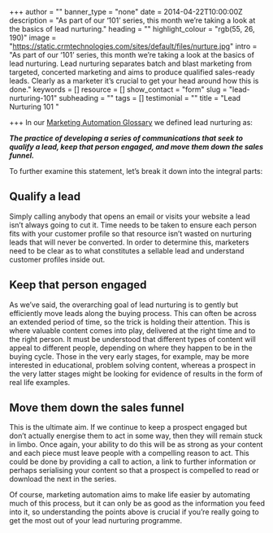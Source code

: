 +++
author = ""
banner_type = "none"
date = 2014-04-22T10:00:00Z
description = "As part of our ‘101’ series, this month we’re taking a look at the basics of lead nurturing."
heading = ""
highlight_colour = "rgb(55, 26, 190)"
image = "https://static.crmtechnologies.com/sites/default/files/nurture.jpg"
intro = "As part of our ‘101’ series, this month we’re taking a look at the basics of lead nurturing. Lead nurturing separates batch and blast marketing from targeted, concerted marketing and aims to produce qualified sales-ready leads. Clearly as a marketer it’s crucial to get your head around how this is done."
keywords = []
resource = []
show_contact = "form"
slug = "lead-nurturing-101"
subheading = ""
tags = []
testimonial = ""
title = "Lead Nurturing 101 "

+++
In our [Marketing Automation Glossary](https://www.crmtechnologies.com/blog/2014/02/04/marketing-automation-glossary-part-one/) we defined lead nurturing as:

**_The practice of developing a series of communications that seek to qualify a lead, keep that person engaged, and move them down the sales funnel._**

To further examine this statement, let’s break it down into the integral parts:

## Qualify a lead

Simply calling anybody that opens an email or visits your website a lead isn’t always going to cut it. Time needs to be taken to ensure each person fits with your customer profile so that resource isn’t wasted on nurturing leads that will never be converted. In order to determine this, marketers need to be clear as to what constitutes a sellable lead and understand customer profiles inside out.

## Keep that person engaged

As we’ve said, the overarching goal of lead nurturing is to gently but efficiently move leads along the buying process. This can often be across an extended period of time, so the trick is holding their attention. This is where valuable content comes into play, delivered at the right time and to the right person. It must be understood that different types of content will appeal to different people, depending on where they happen to be in the buying cycle. Those in the very early stages, for example, may be more interested in educational, problem solving content, whereas a prospect in the very latter stages might be looking for evidence of results in the form of real life examples.

## Move them down the sales funnel

This is the ultimate aim. If we continue to keep a prospect engaged but don’t actually energise them to act in some way, then they will remain stuck in limbo. Once again, your ability to do this will be as strong as your content and each piece must leave people with a compelling reason to act. This could be done by providing a call to action, a link to further information or perhaps serialising your content so that a prospect is compelled to read or download the next in the series.

Of course, marketing automation aims to make life easier by automating much of this process, but it can only be as good as the information you feed into it, so understanding the points above is crucial if you’re really going to get the most out of your lead nurturing programme.
